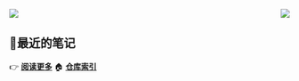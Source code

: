<p>
  <a href="https://count.getloli.com/"><img src="https://count.getloli.com/get/@github.readme"></a>
  <img src="https://weather-icon.journeyad.repl.co/@binzhou?v=1" align="right">
</p>

## :memo:最近的笔记


:point_right: **[阅读更多](https://www.cnblogs.com/yjlaugus/p/)**
  :house: **[仓库索引](https://github.com/yjlaugus/box)**
